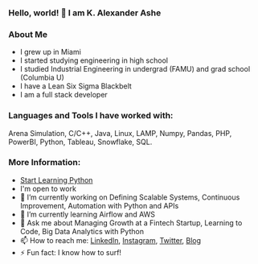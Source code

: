 ### Hello, world! 👋 I am K. Alexander Ashe

<!--
**kaa2102/kaa2102** is a ✨ _special_ ✨ repository because its `README.md` (this file) appears on your GitHub profile.-->

### About Me
* I grew up in Miami
* I started studying engineering in high school
* I studied Industrial Engineering in undergrad (FAMU) and grad school (Columbia U)
* I have a Lean Six Sigma Blackbelt
* I am a full stack developer

### Languages and Tools I have worked with:
Arena Simulation, C/C++, Java, Linux, LAMP, Numpy, Pandas, PHP, PowerBI, Python, Tableau, Snowflake, SQL.

### More Information:

- <a href="https://startlearningpython.com">Start Learning Python</a> 
- I'm open to work
- 🔭 I’m currently working on Defining Scalable Systems, Continuous Improvement, Automation with Python and APIs
- 🌱 I’m currently learning Airflow and AWS
- 💬 Ask me about Managing Growth at a Fintech Startup, Learning to Code, Big Data Analytics with Python
- 📫 How to reach me: <a href="https://www.linkedin.com/in/keithashe">LinkedIn</a>, <a href="https://www.instagram.com/lifeofkaashe">Instagram</a>, <a href="https://www.twitter.com/lifeofkaashe">Twitter</a>, <a href="https://keithashe.medium.com/">Blog</a>
- ⚡ Fun fact: I know how to surf!
